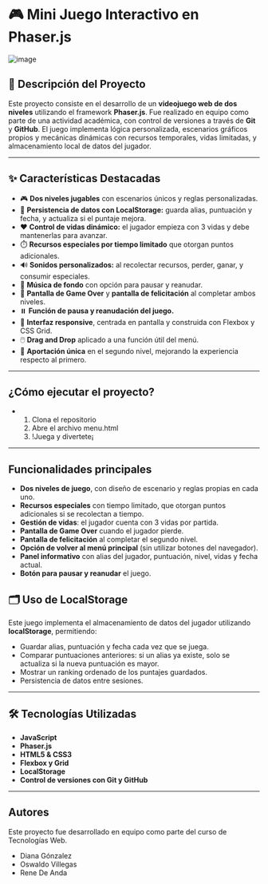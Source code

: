 # 🎮 Mini Juego Interactivo en Phaser.js
![image](https://github.com/user-attachments/assets/67ac45dd-1955-49e6-8c43-e26202cafa7b)
## 📌 Descripción del Proyecto

Este proyecto consiste en el desarrollo de un **videojuego web de dos niveles** utilizando el framework **Phaser.js**. Fue realizado en equipo como parte de una actividad académica, con control de versiones a través de **Git** y **GitHub**. El juego implementa lógica personalizada, escenarios gráficos propios y mecánicas dinámicas con recursos temporales, vidas limitadas, y almacenamiento local de datos del jugador.

---

## ✨ Características Destacadas

- 🎮 **Dos niveles jugables** con escenarios únicos y reglas personalizadas.
- 💾 **Persistencia de datos con LocalStorage:** guarda alias, puntuación y fecha, y actualiza si el puntaje mejora.
- ❤️ **Control de vidas dinámico:** el jugador empieza con 3 vidas y debe mantenerlas para avanzar.
- ⏱️ **Recursos especiales por tiempo limitado** que otorgan puntos adicionales.
- 🔊 **Sonidos personalizados:** al recolectar recursos, perder, ganar, y consumir especiales.
- 🎵 **Música de fondo** con opción para pausar y reanudar.
- 🏁 **Pantalla de Game Over** y **pantalla de felicitación** al completar ambos niveles.
- ⏸️ **Función de pausa y reanudación del juego.**
- 🧩 **Interfaz responsive**, centrada en pantalla y construida con Flexbox y CSS Grid.
- 🖱️ **Drag and Drop** aplicado a una función útil del menú.
- 🧠 **Aportación única** en el segundo nivel, mejorando la experiencia respecto al primero.

---
## ¿Cómo ejecutar el proyecto?
- 1. Clona el repositorio
  2. Abre el archivo menu.html
  3. !Juega y divertete¡
---
## Funcionalidades principales

- **Dos niveles de juego**, con diseño de escenario y reglas propias en cada uno.
- **Recursos especiales** con tiempo limitado, que otorgan puntos adicionales si se recolectan a tiempo.
- **Gestión de vidas**: el jugador cuenta con 3 vidas por partida.
- **Pantalla de Game Over** cuando el jugador pierde.
- **Pantalla de felicitación** al completar el segundo nivel.
- **Opción de volver al menú principal** (sin utilizar botones del navegador).
- **Panel informativo** con alias del jugador, puntuación, nivel, vidas y fecha actual.
- **Botón para pausar y reanudar** el juego.

## 🗂️ Uso de LocalStorage

Este juego implementa el almacenamiento de datos del jugador utilizando **localStorage**, permitiendo:

- Guardar alias, puntuación y fecha cada vez que se juega.
- Comparar puntuaciones anteriores: si un alias ya existe, solo se actualiza si la nueva puntuación es mayor.
- Mostrar un ranking ordenado de los puntajes guardados.
- Persistencia de datos entre sesiones.

---
## 🛠️ Tecnologías Utilizadas

- **JavaScript**
- **Phaser.js**
- **HTML5 & CSS3**
- **Flexbox y Grid**
- **LocalStorage**
- **Control de versiones con Git y GitHub**

---
## Autores 
Este proyecto fue desarrollado en equipo como parte del curso de Tecnologías Web.
- Diana Gónzalez
- Oswaldo Villegas
- Rene De Anda

